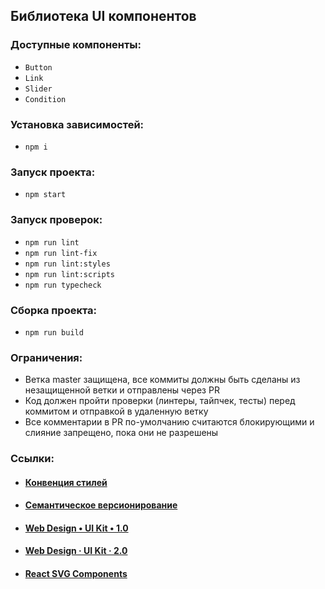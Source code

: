 ## Библиотека UI компонентов

### Доступные компоненты:

- `Button`
- `Link`
- `Slider`
- `Condition`

### Установка зависимостей:

- `npm i`

### Запуск проекта:

- `npm start`

### Запуск проверок:

- `npm run lint`
- `npm run lint-fix`
- `npm run lint:styles`
- `npm run lint:scripts`
- `npm run typecheck`


### Сборка проекта:

- `npm run build`

### Ограничения:

- Ветка master защищена, все коммиты должны быть сделаны из незащищенной ветки и отправлены через PR
- Код должен пройти проверки (линтеры, тайпчек, тесты) перед коммитом и отправкой в удаленную ветку
- Все комментарии в PR по-умолчанию считаются блокирующими и слияние запрещено, пока они не разрешены

### Ссылки:

- #### [Конвенция стилей](https://codeguide.academy/html-css.html#css-order)
- #### [Семантическое версионирование](https://semver.org/lang/ru/)
- #### [Web Design • UI Kit • 1.0](https://www.figma.com/community/file/1092231102167707019)
- #### [Web Design · UI Kit · 2.0](https://www.figma.com/community/file/1217382097164132249)
- #### [React SVG Components](https://reactsvgicons.com/)
